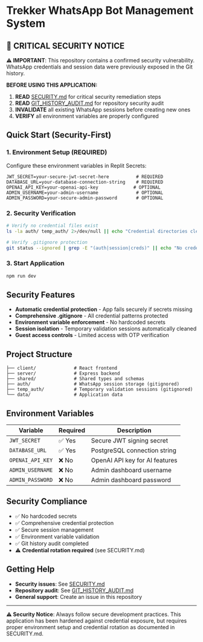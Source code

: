 # Trekker WhatsApp Bot Management System

## 🚨 CRITICAL SECURITY NOTICE

**⚠️ IMPORTANT**: This repository contains a confirmed security vulnerability. WhatsApp credentials and session data were previously exposed in the Git history. 

**BEFORE USING THIS APPLICATION:**
1. **READ** [SECURITY.md](./SECURITY.md) for critical security remediation steps
2. **READ** [GIT_HISTORY_AUDIT.md](./GIT_HISTORY_AUDIT.md) for repository security audit
3. **INVALIDATE** all existing WhatsApp sessions before creating new ones
4. **VERIFY** all environment variables are properly configured

## Quick Start (Security-First)

### 1. Environment Setup (REQUIRED)
Configure these environment variables in Replit Secrets:
```
JWT_SECRET=your-secure-jwt-secret-here          # REQUIRED
DATABASE_URL=your-database-connection-string    # REQUIRED  
OPENAI_API_KEY=your-openai-api-key             # OPTIONAL
ADMIN_USERNAME=your-admin-username              # OPTIONAL
ADMIN_PASSWORD=your-secure-admin-password       # OPTIONAL
```

### 2. Security Verification
```bash
# Verify no credential files exist
ls -la auth/ temp_auth/ 2>/dev/null || echo "Credential directories clean"

# Verify .gitignore protection
git status --ignored | grep -E "(auth|session|creds)" || echo "No credential files tracked"
```

### 3. Start Application
```bash
npm run dev
```

## Security Features

- **Automatic credential protection** - App fails securely if secrets missing
- **Comprehensive .gitignore** - All credential patterns protected  
- **Environment variable enforcement** - No hardcoded secrets
- **Session isolation** - Temporary validation sessions automatically cleaned
- **Guest access controls** - Limited access with OTP verification

## Project Structure

```
├── client/              # React frontend
├── server/              # Express backend
├── shared/              # Shared types and schemas
├── auth/                # WhatsApp session storage (gitignored)
├── temp_auth/           # Temporary validation sessions (gitignored)
└── data/                # Application data
```

## Environment Variables

| Variable | Required | Description |
|----------|----------|-------------|
| `JWT_SECRET` | ✅ Yes | Secure JWT signing secret |
| `DATABASE_URL` | ✅ Yes | PostgreSQL connection string |
| `OPENAI_API_KEY` | ❌ No | OpenAI API key for AI features |
| `ADMIN_USERNAME` | ❌ No | Admin dashboard username |
| `ADMIN_PASSWORD` | ❌ No | Admin dashboard password |

## Security Compliance

- ✅ No hardcoded secrets
- ✅ Comprehensive credential protection
- ✅ Secure session management  
- ✅ Environment variable validation
- ✅ Git history audit completed
- ⚠️ **Credential rotation required** (see SECURITY.md)

## Getting Help

- **Security issues**: See [SECURITY.md](./SECURITY.md)
- **Repository audit**: See [GIT_HISTORY_AUDIT.md](./GIT_HISTORY_AUDIT.md)
- **General support**: Create an issue in this repository

---

**⚠️ Security Notice**: Always follow secure development practices. This application has been hardened against credential exposure, but requires proper environment setup and credential rotation as documented in SECURITY.md.
